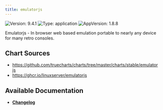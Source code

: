 ```yaml
---
title: emulatorjs
---
```


![Version: 9.4.1](https://img.shields.io/badge/Version-9.4.1-informational?style=flat-square) ![Type: application](https://img.shields.io/badge/Type-application-informational?style=flat-square) ![AppVersion: 1.8.8](https://img.shields.io/badge/AppVersion-1.8.8-informational?style=flat-square)

Emulatorjs - In browser web based emulation portable to nearly any device for many retro consoles.

## Chart Sources

- https://github.com/truecharts/charts/tree/master/charts/stable/emulatorjs
- https://ghcr.io/linuxserver/emulatorjs

## Available Documentation

- [**Changelog**](./CHANGELOG.md)
